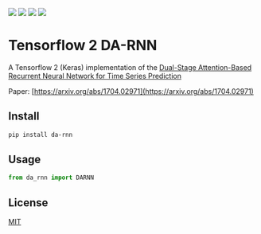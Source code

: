 [![](https://travis-ci.org/kaelzhang/tensorflow-2-DA-RNN.svg?branch=master)](https://travis-ci.org/kaelzhang/tensorflow-2-DA-RNN)
[![](https://codecov.io/gh/kaelzhang/tensorflow-2-DA-RNN/branch/master/graph/badge.svg)](https://codecov.io/gh/kaelzhang/tensorflow-2-DA-RNN)
[![](https://img.shields.io/pypi/v/da-rnn.svg)](https://pypi.org/project/da_rnn/)
[![](https://img.shields.io/pypi/l/da-rnn.svg)](https://github.com/kaelzhang/tensorflow-2-DA-RNN)

# Tensorflow 2 DA-RNN

A Tensorflow 2 (Keras) implementation of the [Dual-Stage Attention-Based Recurrent Neural Network for Time Series Prediction](https://arxiv.org/abs/1704.02971)

Paper: [https://arxiv.org/abs/1704.02971](https://arxiv.org/abs/1704.02971)

## Install

```sh
pip install da-rnn
```

## Usage

```py
from da_rnn import DARNN
```

## License

[MIT](LICENSE)
